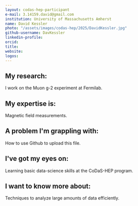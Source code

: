 ```yaml
---
layout: codas-hep-participant
e-mail: 3.14159.david@gmail.com
institution: University of Massachusetts Amherst
name: David Kessler
photo: "/assets/images/codas-hep/2025/DavidKessler.jpg"
github-username: DavKessler
linkedin-profile:
orcid:
title:
website:
logos:
---
```


## My research:
I work on the Muon g-2 experiment at Fermilab.

## My expertise is:
Magnetic field measurements.

## A problem I'm grappling with:
How to use Github to upload this file.

## I've got my eyes on:
Learning basic data-science skills at the CoDaS-HEP program.

## I want to know more about:
Techniques to analyze large amounts of data efficiently.
